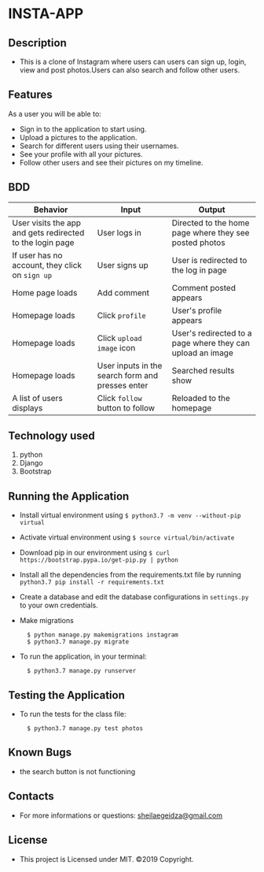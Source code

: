 # INSTA-APP

## Description
- This is a clone of Instagram where users can users can sign up, login, view and post photos.Users can also search and follow other users.

## Features
As a user you will be able to:

- Sign in to the application to start using.
- Upload a pictures to the application.
- Search for different users using their usernames.
- See your profile with all your pictures.
- Follow other users and see their pictures on my timeline.

## BDD
| Behavior            | Input                         | Output                        | 
| ------------------- | ----------------------------- | ----------------------------- |
| User visits the app and gets redirected to the login page  | User logs in | Directed to the home page where they see posted photos | 
If user has no account, they click on `sign up` | User signs up | User is redirected to the log in page |
|  Home page loads | Add comment  | Comment posted appears |
|  Homepage loads | Click `profile` | User's profile appears | 
| Homepage loads | Click `upload image` icon | User's redirected to a page where they can upload an image |  
| Homepage loads | User inputs in the search form and presses enter | Searched results show |
| A list of users displays | Click `follow` button to follow | Reloaded to the homepage|

## Technology used
1. python
2. Django
3. Bootstrap

## Running the Application
- Install virtual environment using `$ python3.7 -m venv --without-pip virtual`
- Activate virtual environment using `$ source virtual/bin/activate`
- Download pip in our environment using `$ curl https://bootstrap.pypa.io/get-pip.py | python`
- Install all the dependencies from the requirements.txt file by running `python3.7 pip install -r requirements.txt`
- Create a database and edit the database configurations in `settings.py` to your own credentials.
- Make migrations

        $ python manage.py makemigrations instagram
        $ python3.7 manage.py migrate 

- To run the application, in your terminal:

        $ python3.7 manage.py runserver

## Testing the Application
- To run the tests for the class file:

        $ python3.7 manage.py test photos

## Known Bugs
- the search button is not functioning       

## Contacts
- For more informations or questions:
   sheilaegeidza@gmail.com
    
## License
- This project is Licensed under MIT. ©2019 Copyright.



